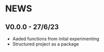 # NEWS

## V0.0.0 - 27/6/23

- Aaded functions from inital experimenting
- Structured project as a package
